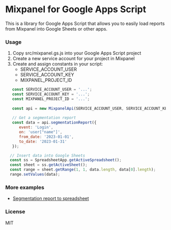 # Mixpanel for Google Apps Script
This is a library for Google Apps Script that allows you 
to easily load reports from Mixpanel into Google Sheets or other
apps.

### Usage
1. Copy src/mixpanel.gs.js into your Google Apps Script project
2. Create a new service account for your project in Mixpanel
3. Create and assign constants in your script:
   - SERVICE_ACCOUNT_USER
   - SERVICE_ACCOUNT_KEY
   - MIXPANEL_PROJECT_ID

```javascript
   const SERVICE_ACCOUNT_USER = '...'; 
   const SERVICE_ACCOUNT_KEY = '...';
   const MIXPANEL_PROJECT_ID = '...';
   
   const api = new MixpanelApi(SERVICE_ACCOUNT_USER, SERVICE_ACCOUNT_KEY, MIXPANEL_PROJECT_ID);
   
   // Get a segmentation report
   const data = api.segmentationReport({ 
      event: 'Login', 
      on: 'user["name"]', 
      from_date: '2023-01-01', 
      to_date: '2023-01-31' 
   });

  // Insert data into Google Sheets
  const ss = SpreadsheetApp.getActiveSpreadsheet();
  const sheet = ss.getActiveSheet();
  const range = sheet.getRange(1, 1, data.length, data[0].length);
  range.setValues(data);
```

### More examples

* [Segmentation report to spreadsheet](src/examples/segmentation-to-spreadsheet.gs.js)

### License
MIT